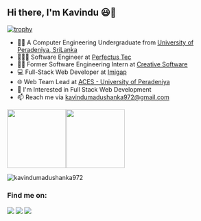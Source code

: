 ## Hi there, I'm Kavindu 😃👋

[![trophy](https://github-profile-trophy.vercel.app/?username=kavindumadushanka972&theme=juicyfresh&title=MultiLanguage,Repositories,Commits,PullRequest,Stars,Followers&no-frame=true)](https://github-profile-trophy.vercel.app/?username=kavindumadushanka972&theme=juicyfresh)

- 👨‍🎓 A Computer Engineering Undergraduate from [University of Peradeniya, SriLanka](https://www.pdn.ac.lk)
- 👨🏻‍💻 Software Engineer at [Perfectus Tec](https://perfectustec.com)
- 👨‍💻 Former Software Engineering Intern at [Creative Software](https://www.creativesoftware.com)
- 💻 Full-Stack Web Developer at [Imigap](https://imigap.com)
- 🌐 Web Team Lead at [ACES - University of Peradeniya](https://aces.ce.pdn.ac.lk)
- 🌱 I'm Interested in Full Stack Web Development
- 📫 Reach me via [kavindumadushanka972@gmail.com](mailto:kavindumadushanka972@gmail.com)


<img height="137px" src="https://github-readme-stats-sigma-five.vercel.app/api?username=kavindumadushanka972&hide_title=true&hide_border=true&show_icons=true&include_all_commits=true&count_private=true&line_height=21&theme=dark" /><img height="137px" src="https://github-readme-stats-sigma-five.vercel.app/api/top-langs/?username=kavindumadushanka972&hide_title=true&hide_border=true&layout=compact&langs_count=10&theme=dark&hide=html,css" />

<p><img align="center" src="https://github-readme-streak-stats.herokuapp.com/?user=kavindumadushanka972&hide_title=true&hide_border=true&show_icons=true&layout=compact&theme=dark" alt="kavindumadushanka972" /></p>

<h3 align = "justify">Find me on:</h3>

<a href = "https://www.linkedin.com/in/kavindu-madushanka" target="_blank"><span style = "vertical-align:middle"><img src="https://img.icons8.com/color/48/000000/linkedin.png"/></a>
<a href = "https://www.facebook.com/kavindu.madushanka.75/" target="_blank"><span style = "vertical-align:middle">
<img src="https://img.icons8.com/color/48/000000/facebook-new.png"/></a>
<a href = "https://www.instagram.com/i.am.kavindu/" target="_blank"><span style = "vertical-align:middle">
<img src="https://img.icons8.com/color/48/000000/instagram-new.png"/></a>



